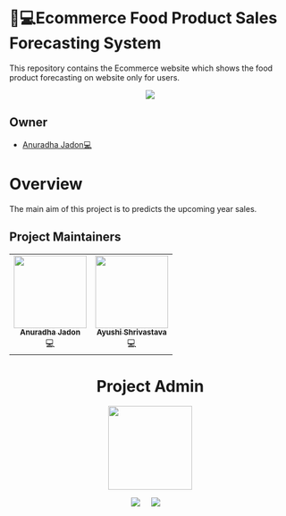 # 🎯💻Ecommerce Food Product Sales Forecasting System

This repository contains the Ecommerce website which shows the food product forecasting on website only for users.

<p align="center">
   <img src="https://readme-typing-svg.herokuapp.com?color=45ffaa&size=40&width=900&height=80&lines=Welcome to Food Product Sales Forecasting System"/>
</p>

## Owner

* [Anuradha Jadon💻](https://github.com/Anuradha0501)

# Overview

The main aim of this project is to predicts the upcoming year sales.
 

## Project Maintainers

<table>
  <tbody><tr>
    <td align="center"><a href="https://github.com/Anuradha0501"><img alt="" src="https://avatars.githubusercontent.com/u/71958796s=400&u=350ae54917050eabf8380816a85c688b955f5d87&v=4" width="130px;"><br><sub><b>
 Anuradha Jadon</b></sub></a><br>💻</td></td>
    <td align="center"><a href="https://github.com/ayushi424"><img alt="" src="https://avatars.githubusercontent.com/u/68391974?v=4" width="130px;"><br><sub><b>
 Ayushi Shrivastava </b></sub></a><br>💻</td></td>
   

</tbody></table>


<h1 align=center> Project Admin </h1>
<p align="center">
  <a href="https://github.com/Anuradha0501"><img src="https://avatars.githubusercontent.com/u/71958796?s=400&u=350ae54917050eabf8380816a85c688b955f5d87&v=4" width=150px height=150px /></a> 
    
<p align="center">
  <a target="_blank"href="https://www.linkedin.com/in/anuradha-jadon-4a5ba61b1/"><img src="https://img.shields.io/badge/linkedin-%230077B5.svg?&style=for-the-badge&logo=linkedin&logoColor=white" /></a>&nbsp;&nbsp;&nbsp;&nbsp;
  <a href="mailto:anujadon0501@gmail.com?subject=Hello%20Harsh,%20From%20Github"><img src="https://img.shields.io/badge/gmail-%23D14836.svg?&style=for-the-badge&logo=gmail&logoColor=white" /></a>&nbsp;&nbsp;&nbsp;&nbsp;
</p>


